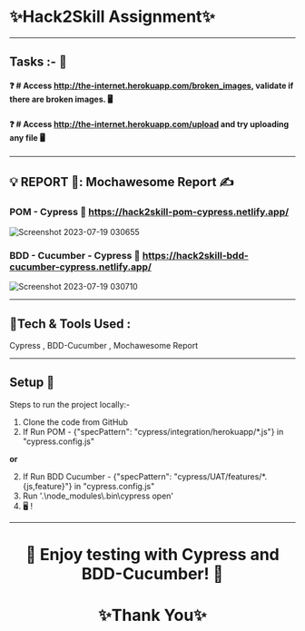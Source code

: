# ✨Hack2Skill Assignment✨

---

## Tasks :- 🚀
####    ❓     # Access http://the-internet.herokuapp.com/broken_images, validate if there are broken images. 🖥️
####    ❓     # Access http://the-internet.herokuapp.com/upload and try uploading any file 🖥️

---

## :bulb: REPORT 📝: Mochawesome Report ✍️
### POM - Cypress   :link:  https://hack2skill-pom-cypress.netlify.app/
![Screenshot 2023-07-19 030655](https://github.com/Shubhamverma94/Hack2Skill_Assignment/assets/103638279/5fda7f68-d5e7-4abc-ae09-44159824ba2d)

### BDD - Cucumber - Cypress   :link:  https://hack2skill-bdd-cucumber-cypress.netlify.app/
![Screenshot 2023-07-19 030710](https://github.com/Shubhamverma94/Hack2Skill_Assignment/assets/103638279/e632ea89-717d-4d9f-bdd8-72f89e828f16)

---

## 💫Tech & Tools Used :
Cypress , 
BDD-Cucumber , 
Mochawesome Report

---

## Setup 🚀
Steps to run the project locally:-
1. Clone the code from GitHub
2. If Run POM - {"specPattern": "cypress/integration/herokuapp/*.js"} in "cypress.config.js"
   
<b align="center">or</b>

2. If Run BDD Cucumber - {"specPattern": "cypress/UAT/features/*.{js,feature}"} in "cypress.config.js"
3. Run '.\node_modules\\.bin\cypress open'
4. 🖥️ ! 

---

<h1 align="center">🌟 Enjoy testing with Cypress and BDD-Cucumber! 🌟</h1>
<h1 align="center">✨Thank You✨</h1>
